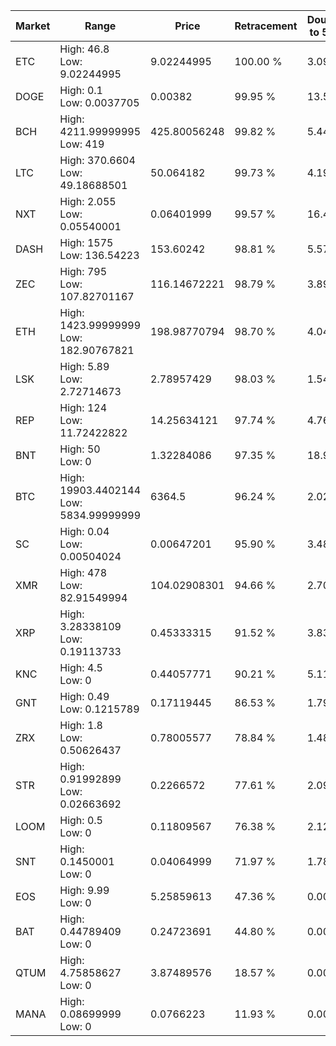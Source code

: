 | Market | Range | Price| Retracement | Doubles to 50% |
| --- | --- | --- | --- | --- |
| ETC | High: 46.8<br />Low: 9.02244995 | 9.02244995 | 100.00 % | 3.09 |
| DOGE | High: 0.1<br />Low: 0.0037705 | 0.00382 | 99.95 % | 13.58 |
| BCH | High: 4211.99999995<br />Low: 419 | 425.80056248 | 99.82 % | 5.44 |
| LTC | High: 370.6604<br />Low: 49.18688501 | 50.064182 | 99.73 % | 4.19 |
| NXT | High: 2.055<br />Low: 0.05540001 | 0.06401999 | 99.57 % | 16.48 |
| DASH | High: 1575<br />Low: 136.54223 | 153.60242 | 98.81 % | 5.57 |
| ZEC | High: 795<br />Low: 107.82701167 | 116.14672221 | 98.79 % | 3.89 |
| ETH | High: 1423.99999999<br />Low: 182.90767821 | 198.98770794 | 98.70 % | 4.04 |
| LSK | High: 5.89<br />Low: 2.72714673 | 2.78957429 | 98.03 % | 1.54 |
| REP | High: 124<br />Low: 11.72422822 | 14.25634121 | 97.74 % | 4.76 |
| BNT | High: 50<br />Low: 0 | 1.32284086 | 97.35 % | 18.90 |
| BTC | High: 19903.4402144<br />Low: 5834.99999999 | 6364.5 | 96.24 % | 2.02 |
| SC | High: 0.04<br />Low: 0.00504024 | 0.00647201 | 95.90 % | 3.48 |
| XMR | High: 478<br />Low: 82.91549994 | 104.02908301 | 94.66 % | 2.70 |
| XRP | High: 3.28338109<br />Low: 0.19113733 | 0.45333315 | 91.52 % | 3.83 |
| KNC | High: 4.5<br />Low: 0 | 0.44057771 | 90.21 % | 5.11 |
| GNT | High: 0.49<br />Low: 0.1215789 | 0.17119445 | 86.53 % | 1.79 |
| ZRX | High: 1.8<br />Low: 0.50626437 | 0.78005577 | 78.84 % | 1.48 |
| STR | High: 0.91992899<br />Low: 0.02663692 | 0.2266572 | 77.61 % | 2.09 |
| LOOM | High: 0.5<br />Low: 0 | 0.11809567 | 76.38 % | 2.12 |
| SNT | High: 0.1450001<br />Low: 0 | 0.04064999 | 71.97 % | 1.78 |
| EOS | High: 9.99<br />Low: 0 | 5.25859613 | 47.36 % | 0.00 |
| BAT | High: 0.44789409<br />Low: 0 | 0.24723691 | 44.80 % | 0.00 |
| QTUM | High: 4.75858627<br />Low: 0 | 3.87489576 | 18.57 % | 0.00 |
| MANA | High: 0.08699999<br />Low: 0 | 0.0766223 | 11.93 % | 0.00 |
